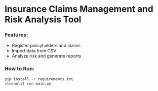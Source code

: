 # Insurance Claims Management and Risk Analysis Tool

### Features:
- Register policyholders and claims
- Import data from CSV
- Analyze risk and generate reports

### How to Run:
```bash
pip install -r requirements.txt
streamlit run main.py
